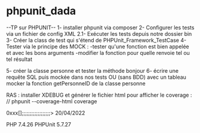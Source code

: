 # phpunit_dada

--TP sur PHPUNIT--
1- installer phpunit via composer
2- Configurer les tests via un fichier de config XML 
2.1- Exécuter les tests depuis notre dossier bin
3- Créer la class de test qui s'étend de PHPUnit_Framework_TestCase
4- Tester via le principe des MOCK : 
    -tester qu'une fonction est bien appelée et avec les bons arguments
    -modifier la fonction pour quelle renvoie tel ou tel résultat

5- créer la classe personne et tester la méthode bonjour
6- écrire une requête SQL puis mockée dans nos tests OU (sans BDD) avec un tableau mocker la fonction getPersonneID de la classe personne

RAS : installer XDEBUG et générer le fichier html pour afficher le coverage : 
// phpunit --coverage-html coverage

0xxx[];;;;;;;;;;;;;;;;;;>
20/04/2022

PHP 7.4.26
PHPUnit 5.7.27
